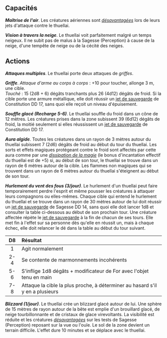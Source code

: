 ## Capacités
_**Maîtrise de l'air**_. Les créatures aériennes sont [_désavantagées_](/utiliser-les-caracteristiques/#avantage-et-desavantage) lors de leurs jets d'attaque contre le thuellai.

_**Vision à travers la neige**_. Le thuellai voit parfaitement malgré un temps neigeux. Il ne subit pas de malus à la Sagesse (Perception) à cause de la neige, d'une tempête de neige ou de la cécité des neiges.

## Actions
_**Attaques multiples**_. Le thuellai porte deux attaques de _griffes_.

_**Griffe**_. _Attaque d'arme au corps à corps_ : +10 pour toucher, allonge 3 m, une cible.  
_Touché_ : 15 (2d8 + 6) dégâts tranchants plus 26 (4d12) dégâts de froid. Si la cible porte une armure métallique, elle doit réussir un [jet de sauvegarde](/utiliser-les-caracteristiques/#jets-de-sauvegarde) de Constitution DD 17, sans quoi elle reçoit un niveau d'épuisement.

_**Souffle glacé (Recharge 5-6)**_. Le thuellai souffle du froid dans un cône de 12 mètres. Les créatures prises dans la zone subissent 39 (6d12) dégâts de froid, la moitié seulement si elles réussissent un [jet de sauvegarde](/utiliser-les-caracteristiques/#jets-de-sauvegarde) de Constitution DD 17.

_**Aura algide**_. Toutes les créatures dans un rayon de 3 mètres autour du thuellai subissent 7 (2d6) dégâts de froid au début du tour du thuellai. Les sorts et effets magiques protégeant contre le froid sont affectés par cette aura comme par une [_dissipation de la magie_](/grimoire/dissipation-de-la-magie/) (le bonus d'incantation effectif du thuellai est de +5) si, au début de son tour, le thuellai se trouve dans un rayon de 6 mètres autour de la cible. Les flammes non magiques qui se trouvent dans un rayon de 6 mètres autour du thuellai s'éteignent au début de son tour.

_**Hurlement du vent des fous (3/jour)**_. Le hurlement d'un thuellai peut faire temporairement perdre l'esprit et même pousser les créatures à attaquer leurs compagnons ou elles-mêmes. Chaque cible qui entend le hurlement du thuellai et se trouve dans un rayon de 30 mètres autour de lui doit réussir un [jet de sauvegarde](/utiliser-les-caracteristiques/#jets-de-sauvegarde) de Sagesse DD 14, sans quoi elle doit lancer 1d8 et consulter la table ci-dessous au début de son prochain tour. Une créature affectée répète le [jet de sauvegarde](/utiliser-les-caracteristiques/#jets-de-sauvegarde) à la fin de chacun de ses tours. Elle met fin à l'effet sur sa personne dès qu'elle en réussit un, mais à chaque échec, elle doit relancer le dé dans la table au début du tour suivant.

|D8|Résultat|
|:-:|:-|
|1|Agit normalement|
|2-4|Se contente de marmonnements incohérents|
|5-6|S'inflige 1d8 dégâts + modificateur de For avec l'objet tenu en main|
|7-8|Attaque la cible la plus proche, à déterminer au hasard s'il y en a plusieurs|

_**Blizzard (1/jour)**_. Le thuellai crée un blizzard glacé autour de lui. Une sphère de 15 mètres de rayon autour de la bête est emplie d'un brouillard glacé, de neige tourbillonnante et de cristaux de glace virevoltants. La visibilité est réduite et les créatures [_désavantagées_](/utiliser-les-caracteristiques/#avantage-et-desavantage) sur les tests de Sagesse (Perception) reposant sur la vue ou l'ouïe. Le sol de la zone devient un terrain difficile. L'effet dure 10 minutes et se déplace avec le thuellai.
